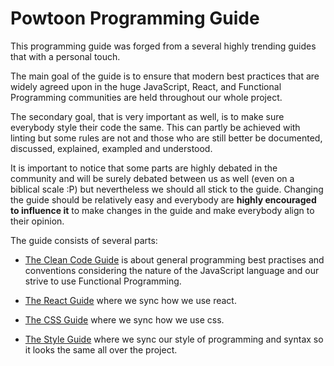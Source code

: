 # Powtoon Programming Guide

This programming guide was forged from a several highly trending
guides that with a personal touch.

The main goal of the guide is
to ensure that modern best practices that are widely agreed upon
in the huge JavaScript, React, and Functional Programming communities
are held throughout our whole project.

The secondary goal, that is very important as well, is to make sure
everybody style their code the same. This can partly be achieved with
linting but some rules are not and those who are still better be
documented, discussed, explained, exampled and understood.

It is important to notice that some parts are highly debated in the
community and will be surely debated between us as well (even on a
biblical scale :P) but nevertheless we should all stick to the
guide. Changing the guide should be relatively easy and everybody
are **highly encouraged to influence it** to make changes in the guide
and make everybody align to their opinion.

The guide consists of several parts:

* [The Clean Code Guide](clean-code) is about general programming
best practises and conventions considering the nature of the
JavaScript language and our strive to use Functional Programming.

* [The React Guide](react) where we sync how we use react.

* [The CSS Guide](css) where we sync how we use css.

* [The Style Guide](style-guide) where we sync our style of programming
and syntax so it looks the same all over the project.